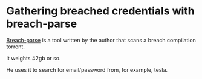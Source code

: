 
# Gathering breached credentials with breach-parse

[Breach-parse](https://github.com/hmaverickadams/breach-parse)
is a tool written by the author
that scans a breach compilation torrent.

It weights 42gb or so.

He uses it to search for email/password from, for example, tesla.
